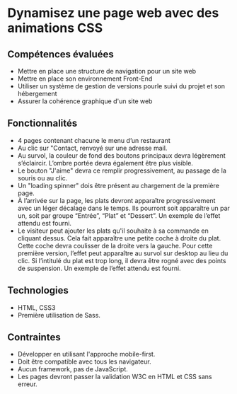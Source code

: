 # Dynamisez une page web avec des animations CSS
## Compétences évaluées
- Mettre en place une structure de navigation pour un site web
- Mettre en place son environnement Front-End
- Utiliser un système de gestion de versions pourle suivi du projet et son hébergement
- Assurer la cohérence graphique d'un site web

## Fonctionnalités
- 4 pages contenant chacune le menu d’un restaurant
- Au clic sur "Contact, renvoyé sur une adresse mail.
- Au survol, la couleur de fond des boutons principaux devra légèrement s’éclaircir. L’ombre portée devra également être plus visible.
- Le bouton "J'aime" devra ce remplir progressivement, au passage de la souris ou au clic.
- Un "loading spinner" dois être présent au chargement de la première page.
- À l’arrivée sur la page, les plats devront apparaître progressivement avec un léger
décalage dans le temps. Ils pourront soit apparaître un par un, soit par groupe
“Entrée”, “Plat” et “Dessert”. Un exemple de l’effet attendu est fourni.
- Le visiteur peut ajouter les plats qu'il souhaite à sa commande en cliquant dessus.
Cela fait apparaître une petite coche à droite du plat. Cette coche devra coulisser de
la droite vers la gauche. Pour cette première version, l’effet peut apparaître au survol
sur desktop au lieu du clic. Si l’intitulé du plat est trop long, il devra être rogné avec
des points de suspension. Un exemple de l’effet attendu est fourni.

## Technologies
- HTML, CSS3
- Première utilisation de Sass.

## Contraintes
- Développer en utilisant l'approche mobile-first.
- Doit être compatible avec tous les navigateur.
- Aucun framework, pas de JavaScript.
- Les pages devront passer la validation W3C en HTML et CSS sans erreur.
